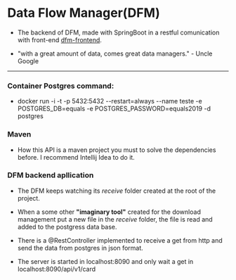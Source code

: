 # Data Flow Manager(DFM)

* The backend of DFM, made with SpringBoot in a restful comunication with front-end [dfm-frontend](https://github.com/OtavioLara/dfm-frontend).

* "with a great amount of data, comes great data managers." - Uncle Google

---

### Container Postgres command:

* docker run -i -t -p 5432:5432 --restart=always --name teste -e POSTGRES_DB=equals -e POSTGRES_PASSWORD=equals2019 -d postgres

### Maven

* How this API is a maven project you must to solve the dependencies before. I recommend Intellij Idea to do it.

### DFM backend apllication

* The DFM keeps watching its *receive* folder created at the root of the project. 

* When a some other **"imaginary tool"** created for the download management put a new file in the *receive* folder, the file is read and added to the postgress data base.

* There is a @RestController implemented to receive a get from http and send the data from postgres in json format. 

* The server is started in localhost:8090 and only wait a get in localhost:8090/api/v1/card
